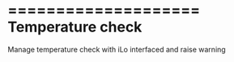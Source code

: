 ====================
Temperature check
====================

Manage temperature check with iLo interfaced and raise warning
